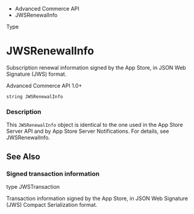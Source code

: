 

- Advanced Commerce API
-  JWSRenewalInfo 

Type

# JWSRenewalInfo

Subscription renewal information signed by the App Store, in JSON Web Signature (JWS) format.

Advanced Commerce API 1.0+

``` source
string JWSRenewalInfo
```

### Description

This `JWSRenewalInfo` object is identical to the one used in the App Store Server API and by App Store Server Notifications. For details, see JWSRenewalInfo.

## See Also

### Signed transaction information

type JWSTransaction

Transaction information signed by the App Store, in JSON Web Signature (JWS) Compact Serialization format.

